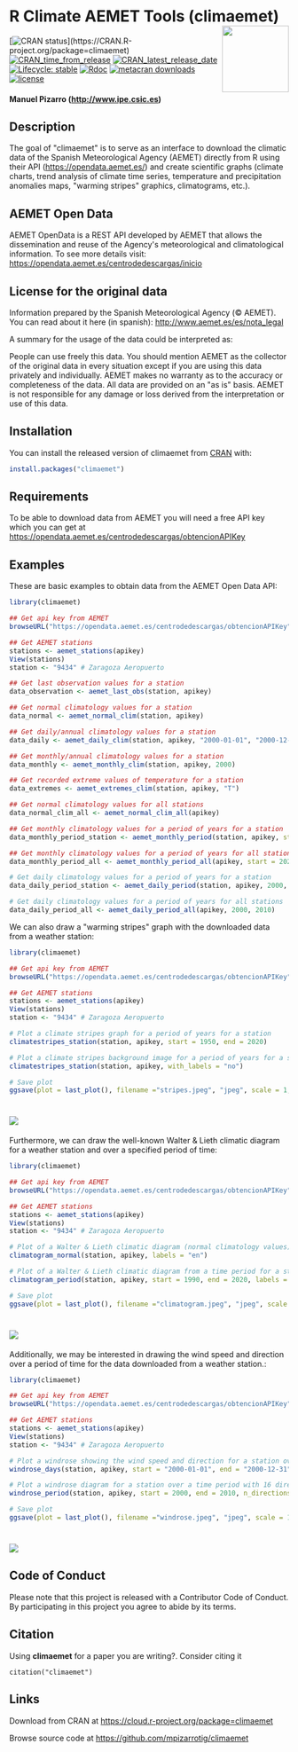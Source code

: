 # R Climate AEMET Tools (climaemet) <img src="man/figures/logo.png" align="right" width="120" />

<!-- badges: start -->
[![CRAN status](https://www.r-pkg.org/badges/version/climaemet?)](https://CRAN.R-project.org/package=climaemet)
[![CRAN_time_from_release](https://www.r-pkg.org/badges/ago/climaemet)](https://cran.r-project.org/package=climaemet)
[![CRAN_latest_release_date](https://www.r-pkg.org/badges/last-release/climaemet)](https://cran.r-project.org/package=climaemet)
[![Lifecycle: stable](https://img.shields.io/badge/lifecycle-stable-brightgreen.svg)](https://www.tidyverse.org/lifecycle/#stable)
[![Rdoc](https://www.rdocumentation.org/badges/version/climaemet)](https://www.rdocumentation.org/packages/climaemet)
[![metacran downloads](https://cranlogs.r-pkg.org/badges/climaemet)](https://cran.r-project.org/package=climaemet)
[![license](https://img.shields.io/badge/license-GPL--3-blue.svg)](https://www.gnu.org/licenses/gpl-3.0.en.html)
<!-- badges: end -->


#### Manuel Pizarro (http://www.ipe.csic.es)


## Description

The goal of "climaemet" is to serve as an interface to download the climatic data of the Spanish Meteorological Agency (AEMET) directly from R using their API (https://opendata.aemet.es/) and create scientific graphs (climate charts, trend analysis of climate time series, temperature and precipitation anomalies maps, "warming stripes" graphics, climatograms, etc.).

## AEMET Open Data

AEMET OpenData is a REST API developed by AEMET that allows the dissemination and reuse of the Agency's meteorological and climatological information. To see more details visit: https://opendata.aemet.es/centrodedescargas/inicio

## License for the original data

Information prepared by the Spanish Meteorological Agency (© AEMET). You can read about it here (in spanish): http://www.aemet.es/es/nota_legal

A summary for the usage of the data could be interpreted as:

People can use freely this data. You should mention AEMET as the collector of the original data in every situation except if you are using this data privately and individually. AEMET makes no warranty as to the accuracy or completeness of the data. All data are provided on an "as is" basis. AEMET is not responsible for any damage or loss derived from the interpretation or use of this data.

## Installation

You can install the released version of climaemet from [CRAN](https://CRAN.R-project.org) with:

``` r
install.packages("climaemet")
```

## Requirements

To be able to download data from AEMET you will need a free API key which you can get at https://opendata.aemet.es/centrodedescargas/obtencionAPIKey

## Examples

These are basic examples to obtain data from the AEMET Open Data API:

``` r
library(climaemet)

## Get api key from AEMET
browseURL("https://opendata.aemet.es/centrodedescargas/obtencionAPIKey")

## Get AEMET stations
stations <- aemet_stations(apikey)
View(stations)
station <- "9434" # Zaragoza Aeropuerto

## Get last observation values for a station
data_observation <- aemet_last_obs(station, apikey)

## Get normal climatology values for a station
data_normal <- aemet_normal_clim(station, apikey)

## Get daily/annual climatology values for a station
data_daily <- aemet_daily_clim(station, apikey, "2000-01-01", "2000-12-31")

## Get monthly/annual climatology values for a station
data_monthly <- aemet_monthly_clim(station, apikey, 2000)

## Get recorded extreme values of temperature for a station
data_extremes <- aemet_extremes_clim(station, apikey, "T")

## Get normal climatology values for all stations
data_normal_clim_all <- aemet_normal_clim_all(apikey)

## Get monthly climatology values for a period of years for a station
data_monthly_period_station <- aemet_monthly_period(station, apikey, start = 2018, end = 2019)

## Get monthly climatology values for a period of years for all stations
data_monthly_period_all <- aemet_monthly_period_all(apikey, start = 2020, end = 2020)

# Get daily climatology values for a period of years for a station
data_daily_period_station <- aemet_daily_period(station, apikey, 2000, 2010)

# Get daily climatology values for a period of years for all stations
data_daily_period_all <- aemet_daily_period_all(apikey, 2000, 2010)
```
We can also draw a "warming stripes" graph with the downloaded data from a weather station:

``` r
library(climaemet)

## Get api key from AEMET
browseURL("https://opendata.aemet.es/centrodedescargas/obtencionAPIKey")

## Get AEMET stations
stations <- aemet_stations(apikey)
View(stations)
station <- "9434" # Zaragoza Aeropuerto

# Plot a climate stripes graph for a period of years for a station
climatestripes_station(station, apikey, start = 1950, end = 2020)

# Plot a climate stripes background image for a period of years for a station
climatestripes_station(station, apikey, with_labels = "no")

# Save plot
ggsave(plot = last_plot(), filename ="stripes.jpeg", "jpeg", scale = 1, width = 420, height = 297, units = "mm", dpi = 300)
```

# <img src='man/figures/stripes.jpeg' align="center"/>

Furthermore, we can draw the well-known Walter & Lieth climatic diagram for a weather station and over a specified period of time:

``` r
library(climaemet)

## Get api key from AEMET
browseURL("https://opendata.aemet.es/centrodedescargas/obtencionAPIKey")

## Get AEMET stations
stations <- aemet_stations(apikey)
View(stations)
station <- "9434" # Zaragoza Aeropuerto

# Plot of a Walter & Lieth climatic diagram (normal climatology values) for a station
climatogram_normal(station, apikey, labels = "en")

# Plot of a Walter & Lieth climatic diagram from a time period for a station
climatogram_period(station, apikey, start = 1990, end = 2020, labels = "en")

# Save plot
ggsave(plot = last_plot(), filename ="climatogram.jpeg", "jpeg", scale = 1, width = 420, height = 297, units = "mm", dpi = 300)
```

# <img src='man/figures/climatogram.jpeg' align="center"/>

Additionally, we may be interested in drawing the wind speed and direction over a period of time for the data downloaded from a weather station.:

``` r
library(climaemet)

## Get api key from AEMET
browseURL("https://opendata.aemet.es/centrodedescargas/obtencionAPIKey")

## Get AEMET stations
stations <- aemet_stations(apikey)
View(stations)
station <- "9434" # Zaragoza Aeropuerto

# Plot a windrose showing the wind speed and direction for a station over a days period.
windrose_days(station, apikey, start = "2000-01-01", end = "2000-12-31", n_speeds = 5, speed_cuts = c(2.5,5,7.5,10,12.5,15))

# Plot a windrose diagram for a station over a time period with 16 directions
windrose_period(station, apikey, start = 2000, end = 2010, n_directions = 16, n_speeds = 5, speed_cuts = c(2.5,5,7.5,10,12.5,15), col_pal = "GnBu")

# Save plot
ggsave(plot = last_plot(), filename ="windrose.jpeg", "jpeg", scale = 1, width = 420, height = 297, units = "mm", dpi = 300)
```

# <img src='man/figures/windrose.jpeg' align="center"/>

## Code of Conduct
Please note that this project is released with a Contributor Code of Conduct. By participating in this project you agree to abide by its terms.

## Citation

Using **climaemet** for a paper you are writing?. Consider citing it

```{r}
citation("climaemet")
```

## Links
Download from CRAN at
https://cloud.r-project.org/package=climaemet

Browse source code at
https://github.com/mpizarrotig/climaemet

